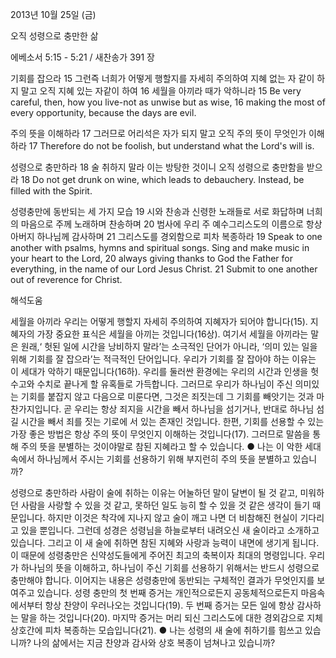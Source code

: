 2013년 10월 25일 (금)

오직 성령으로 충만한 삶



에베소서 5:15 - 5:21 / 새찬송가 391 장


기회를 잡으라
15 그런즉 너희가 어떻게 행할지를 자세히 주의하여 지혜 없는 자 같이 하지 말고 오직 지혜 있는 자같이 하여 16 세월을 아끼라 때가 악하니라
15 Be very careful, then, how you live-not as unwise but as wise, 16 making the most of every opportunity, because the days are evil.

주의 뜻을 이해하라
17 그러므로 어리석은 자가 되지 말고 오직 주의 뜻이 무엇인가 이해하라
17 Therefore do not be foolish, but understand what the Lord's will is.

성령으로 충만하라
18 술 취하지 말라 이는 방탕한 것이니 오직 성령으로 충만함을 받으라
18 Do not get drunk on wine, which leads to debauchery. Instead, be filled with the Spirit.

성령충만에 동반되는 세 가지 모습
19 시와 찬송과 신령한 노래들로 서로 화답하며 너희의 마음으로 주께 노래하며 찬송하며 20 범사에 우리 주 예수그리스도의 이름으로 항상 아버지 하나님께 감사하며 21 그리스도를 경외함으로 피차 복종하라
19 Speak to one another with psalms, hymns and spiritual songs. Sing and make music in your heart to the Lord, 20 always giving thanks to God the Father for everything, in the name of our Lord Jesus Christ. 21 Submit to one another out of reverence for Christ.

해석도움





세월을 아끼라
우리는 어떻게 행할지 자세히 주의하여 지혜자가 되어야 합니다(15). 지혜자의 가장 중요한 표식은 세월을 아끼는 것입니다(16상). 여기서 세월을 아끼라는 말은 원래,‘ 헛된 일에 시간을 낭비하지 말라’는 소극적인 단어가 아니라, ‘의미 있는 일을 위해 기회를 잘 잡으라’는 적극적인 단어입니다. 우리가 기회를 잘 잡아야 하는 이유는 이 세대가 악하기 때문입니다(16하). 우리를 둘러싼 환경에는 우리의 시간과 인생을 헛수고와 수치로 끝나게 할 유혹들로 가득합니다. 그러므로 우리가 하나님이 주신 의미있는 기회를 붙잡지 않고 다음으로 미룬다면, 그것은 죄짓는데 그 기회를 빼앗기는 것과 마찬가지입니다. 곧 우리는 항상 죄지을 시간을 빼서 하나님을 섬기거나, 반대로 하나님 섬길 시간을 빼서 죄를 짓는 기로에 서 있는 존재인 것입니다. 한편, 기회를 선용할 수 있는 가장 좋은 방법은 항상 주의 뜻이 무엇인지 이해하는 것입니다(17). 그러므로 말씀을 통해 주의 뜻을 분별하는 것이야말로 참된 지혜라고 할 수 있습니다.
● 나는 이 악한 세대 속에서 하나님께서 주시는 기회를 선용하기 위해 부지런히 주의 뜻을
분별하고 있습니까?

성령으로 충만하라
사람이 술에 취하는 이유는 어눌하던 말이 달변이 될 것 같고, 미워하던 사람을 사랑할 수 있을 것 같고, 못하던 일도 능히 할 수 있을 것 같은 생각이 들기 때문입니다. 하지만 이것은 착각에 지나지 않고 술이 깨고 나면 더 비참해진 현실이 기다리고 있을 뿐입니다. 그런데 성경은 성령님을 하늘로부터 내려오신 새 술이라고 소개하고 있습니다. 그리고 이 새 술에 취하면 참된 지혜와 사랑과 능력이 내면에 생기게 됩니다. 이 때문에 성령충만은 신약성도들에게 주어진 최고의 축복이자 최대의 명령입니다. 우리가 하나님의 뜻을 이해하고, 하나님이 주신 기회를 선용하기 위해서는 반드시 성령으로 충만해야 합니다. 이어지는 내용은 성령충만에 동반되는 구체적인 결과가 무엇인지를 보여주고 있습니다. 성령 충만의 첫 번째 증거는 개인적으로든지 공동체적으로든지 마음속에서부터 항상 찬양이 우러나오는 것입니다(19). 두 번째 증거는 모든 일에 항상 감사하는 말을 하는 것입니다(20). 마지막 증거는 머리 되신 그리스도에 대한 경외감으로 지체 상호간에 피차 복종하는 모습입니다(21).
● 나는 성령의 새 술에 취하기를 힘쓰고 있습니까? 나의 삶에서는 지금 찬양과 감사와 상호 복종이 넘쳐나고 있습니까?